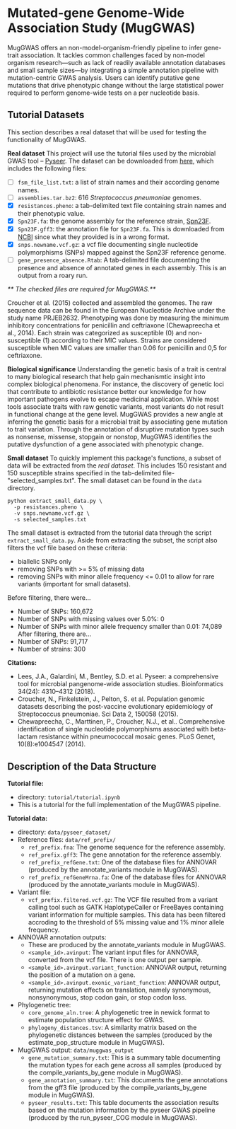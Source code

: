 # **Mutated-gene Genome-Wide Association Study (MugGWAS)**

MugGWAS offers an non-model-organism-friendly pipeline to infer gene-trait association. It tackles common challenges faced by non-model organism research—such as lack of readily available annotation databases and small sample sizes—by integrating a simple annotation pipeline with mutation-centric GWAS analysis. Users can identify putative gene mutations that drive phenotypic change without the large statistical power required to perform genome-wide tests on a per nucleotide basis.

## Tutorial Datasets
This section describes a real dataset that will be used for testing the functionality of MugGWAS.

**Real dataset**
This project will use the tutorial files used by the microbial GWAS tool – [Pyseer](https://pyseer.readthedocs.io/en/master/tutorial.html). The dataset can be downloaded from [here](https://figshare.com/articles/dataset/pyseer_tutorial/7588832?file=14091179), which includes the following files:

- [ ] `fsm_file_list.txt`: a list of strain names and their according genome names.
- [ ] `assemblies.tar.bz2`: 616 *Streptococcus pneumoniae* genomes.
- [X] `resistances.pheno`: a tab-delimited text file containing strain names and their phenotypic value.
- [X] `Spn23F.fa`: the genome assembly for the reference strain, [Spn23F](https://journals.asm.org/doi/10.1128/jb.01343-08).
- [X] `Spn23F.gff3`: the annotation file for `Spn23F.fa`. This is downloaded from [NCBI](https://www.ncbi.nlm.nih.gov/nuccore/NC_011900.1) since what they provided is in a wrong format.
- [X] `snps.newname.vcf.gz`: a vcf file documenting single nucleotide polymorphisms (SNPs) mapped against the Spn23F reference genome.
- [ ] `gene_presence_absence.Rtab`: A tab-delimited file documenting the presence and absence of annotated genes in each assembly. This is an output from a roary run.

_** The checked files are required for MugGWAS.**_

Croucher et al. (2015) collected and assembled the genomes. The raw sequence data can be found in the European Nucleotide Archive under the study name PRJEB2632. Phenotyping was done by measuring the minimum inhibitory concentrations for penicillin and ceftriaxone (Chewapreecha et al., 2014). Each strain was categorized as susceptible (0) and non-susceptible (1) according to their MIC values. Strains are considered susceptible when MIC values are smaller than 0.06 for penicillin and 0,5 for ceftriaxone.

**Biological significance**
Understanding the genetic basis of a trait is central to many biological research that help gain mechanismtic insight into complex biological phenomena. For instance, the discovery of genetic loci that contribute to antibiotic resistance better our knowledge for how important pathogens evolve to escape medicinal application. While most tools associate traits with raw genetic variants, most variants do not result in functional change at the gene level. MugGWAS provides a new angle at inferring the genetic basis for a microbial trait by associating gene mutation to trait variation. Through the annotation of disruptive mutation types such as nonsense, missense, stopgain or nonstop, MugGWAS identifies the putative dysfunction of a gene associated with phenotypic change.

**Small dataset**
To quickly implement this package's functions, a subset of data will be extracted from the _real dataset_. This includes 150 resistant and 150 susceptible strains specified in the tab-delimited file-"selected_samples.txt". The small dataset can be found in the `data` directory.

```
python extract_small_data.py \
  -p resistances.pheno \
  -v snps.newname.vcf.gz \
  -s selected_samples.txt
```

The small dataset is extracted from the tutorial data through the script `extract_small_data.py`.
Aside from extracting the subset, the script also filters the vcf file based on these criteria:
- biallelic SNPs only
- removing SNPs with >= 5% of missing data
- removing SNPs with minor allele frequency <= 0.01 to allow for rare variants (important for small datasets).

Before filtering, there were...
- Number of SNPs: 160,672
- Number of SNPs with missing values over 5.0%: 0
- Number of SNPs with minor allele frequency smaller than 0.01: 74,089
After filtering, there are...
- Number of SNPs: 91,717
- Number of strains: 300

**Citations:**
- Lees, J.A., Galardini, M., Bentley, S.D. et al. Pyseer: a comprehensive tool for microbial pangenome-wide association studies. Bioinformatics 34(24): 4310–4312 (2018).
- Croucher, N., Finkelstein, J., Pelton, S. et al. Population genomic datasets describing the post-vaccine evolutionary epidemiology of Streptococcus pneumoniae. Sci Data 2, 150058 (2015).
- Chewapreecha, C., Marttinen, P., Croucher, N.J., et al.. Comprehensive identification of single nucleotide polymorphisms associated with beta-lactam resistance within pneumococcal mosaic genes. PLoS Genet, 10(8):e1004547 (2014).

## Description of the Data Structure

**Tutorial file:**

- directory: `tutorial/tutorial.ipynb`
- This is a tutorial for the full implementation of the MugGWAS pipeline.

**Tutorial data:**

- directory: `data/pyseer_dataset/`
- Reference files: `data/ref_prefix/` 
  - `ref_prefix.fna`: The genome sequence for the reference assembly.
  - `ref_prefix.gff3`: The gene annotation for the reference assembly.
  - `ref_prefix_refGene.txt`: One of the database files for ANNOVAR (produced by the annotate_variants module in MugGWAS).
  - `ref_prefix_refGeneMrna.fa`: One of the database files for ANNOVAR (produced by the annotate_variants module in MugGWAS).
- Variant file:
  - `vcf_prefix.filtered.vcf.gz`: The VCF file resulted from a variant calling tool such as GATK HaplotypeCaller or FreeBayes containing variant information for multiple samples. This data has been filtered accroding to the threshold of 5% missing value and 1% minor allele frequency.
- ANNOVAR annotation outputs: 
  - These are produced by the annotate_variants module in MugGWAS.
  - `<sample_id>.avinput`: The variant input files for ANNOVAR, converted from the vcf file. There is one output per sample.
  - `<sample_id>.avinput.variant_function`: ANNOVAR output, returning the position of a mutation on a gene.
  - `<sample_id>.avinput.exonic_variant_function`: ANNOVAR output, returning mutation effects on translation, namely synonymous, nonsynonymous, stop codon gain, or stop codon loss.
- Phylogenetic tree:
  - `core_genome_aln.tree`: A phylogenetic tree in newick format to estimate population structure effect for GWAS.
  - `phylogeny_distances.tsv`: A similarity matrix based on the phylogenetic distances between the samples (produced by the estimate_pop_structure module in MugGWAS). 
- MugGWAS output: `data/muggwas_output`
  - `gene_mutation_summary.txt`: This is a summary table documenting the mutation types for each gene across all samples (produced by the compile_variants_by_gene module in MugGWAS).
  -  `gene_annotation_summary.txt`: This documents the gene annotations from the gff3 file (produced by the compile_variants_by_gene module in MugGWAS).
  - `pyseer_results.txt`: This table documents the association results based on the mutation information by the pyseer GWAS pipeline (produced by the run_pyseer_COG module in MugGWAS).
